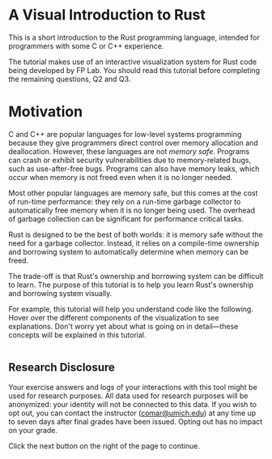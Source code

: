 # A Visual Introduction to Rust

This is a short introduction to the Rust programming language, intended for
programmers with some C or C++ experience. 

The tutorial makes use of an interactive visualization system for Rust code
being developed by FP Lab. You should read this tutorial before completing 
the remaining questions, Q2 and Q3. 

# Motivation

C and C++ are popular languages for low-level systems programming because they 
give programmers direct control over memory allocation and deallocation.
However, these languages are not *memory safe*. Programs can crash or exhibit
security vulnerabilities due to memory-related bugs, such as use-after-free
bugs. Programs can also have memory leaks, which occur when memory is not freed
even when it is no longer needed.

Most other popular languages are memory safe, but this comes at the cost of
run-time performance: they rely on a run-time garbage collector to automatically
free memory when it is no longer being used. The overhead of garbage collection
can be significant for performance critical tasks.

Rust is designed to be the best of both worlds: it is memory safe without the
need for a garbage collector. Instead, it relies on a compile-time ownership and
borrowing system to automatically determine when memory can be freed. 

The trade-off is that Rust's ownership and borrowing system can be difficult to
learn. The purpose of this tutorial is to help you learn Rust's ownership and
borrowing system visually.

For example, this tutorial will help you understand code like the following.
Hover over the different components of the visualization to see explanations.
Don't worry yet about what is going on in detail—these concepts will be
explained in this tutorial.

<div class="flex-container vis_block" style="position:relative; margin-left:-75px; margin-right:-75px; display: flex;">
  <object type="image/svg+xml" class="hatra2 code_panel" data="assets/modified_examples/hatra2/vis_code.svg"></object>
  <object type="image/svg+xml" class="hatra2 tl_panel" data="assets/modified_examples/hatra2/vis_timeline.svg" style="width: auto;" onmouseenter="helpers('hatra2')"></object>
</div>

## Research Disclosure

Your exercise answers and logs of your interactions with this tool might be used
for research purposes. All data used for research purposes will be anonymized:
your identity will not be connected to this data. If you wish to opt out, you
can contact the instructor (comar@umich.edu) at any time up to seven days after 
final grades have been issued. Opting out has no impact on your grade. 

Click the next button on the right of the page to continue.